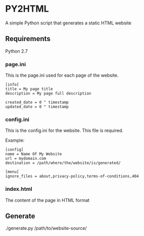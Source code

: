 # PY2HTML

A simple Python script that generates a static HTML website

## Requirements

Python 2.7

### page.ini

This is the page.ini used for each page of the website.

```
[info]
title = My page title
description = My page full description

created_date = 0 " timestamp
updated_date = 0 " timestamp
```

### config.ini

This is the config.ini for the website. This file is required.

Example:
```
[config]
name = Name Of My Website
url = mydomain.com
destination = /path/where/the/website/is/generated/

[menu]
ignore_files = about,privacy-policy,terms-of-conditions,404 
```

### index.html

The content of the page in HTML format

## Generate

./generate.py /path/to/website-source/
